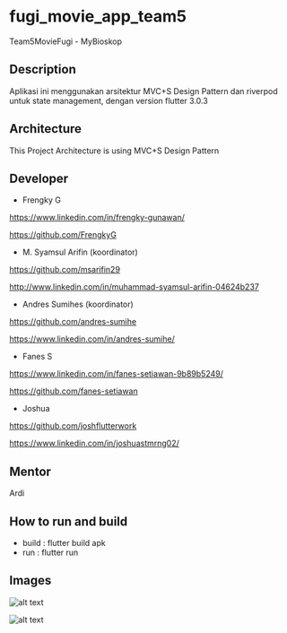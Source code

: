 # fugi_movie_app_team5

Team5MovieFugi - MyBioskop

## Description

Aplikasi ini menggunakan arsitektur MVC+S Design Pattern dan riverpod untuk state management, dengan version flutter 3.0.3

## Architecture
This Project Architecture is using MVC+S Design Pattern

## Developer

- Frengky G

https://www.linkedin.com/in/frengky-gunawan/

https://github.com/FrengkyG

- M. Syamsul Arifin (koordinator)

https://github.com/msarifin29

http://www.linkedin.com/in/muhammad-syamsul-arifin-04624b237


- Andres Sumihes (koordinator)

https://github.com/andres-sumihe

https://www.linkedin.com/in/andres-sumihe/

- Fanes S

https://www.linkedin.com/in/fanes-setiawan-9b89b5249/

https://github.com/fanes-setiawan

- Joshua

https://github.com/joshflutterwork

https://www.linkedin.com/in/joshuastmrng02/

## Mentor

Ardi

## How to run and build

- build : flutter build apk
- run : flutter run





## Images

![alt text](https://github.com/msarifin29/fugi_movie_app_team5/blob/main/WhatsApp%20Image%202022-08-30%20at%2011.13.11%20PM.jpeg)

![alt text](https://github.com/msarifin29/fugi_movie_app_team5/blob/main/WhatsApp%20Image%202022-08-30%20at%2011.13.12%20PM.jpeg)


